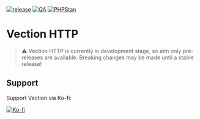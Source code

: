 [![release](https://img.shields.io/github/v/release/Vection-Framework/Vection?include_prereleases&style=for-the-badge)](https://img.shields.io/github/v/release/Vection-Framework/Vection?include_prereleases)
[![QA](https://img.shields.io/github/workflow/status/Vection-Framework/Vection/QA?label=QA&style=for-the-badge)](https://github.com/Vection-Framework/Vection/actions)
[![PHPStan](https://img.shields.io/badge/PHPStan-level%206-blueviolet.svg?style=for-the-badge)](https://phpstan.org)

# Vection HTTP

> :warning: Vection HTTP is currently in development stage, so atm only pre-releases are available. Breaking changes may be made until a
stable release!

## Support

Support Vection via Ko-fi:

[![Ko-fi](https://cdn.ko-fi.com/cdn/kofi3.png)](https://ko-fi.com/vection)
